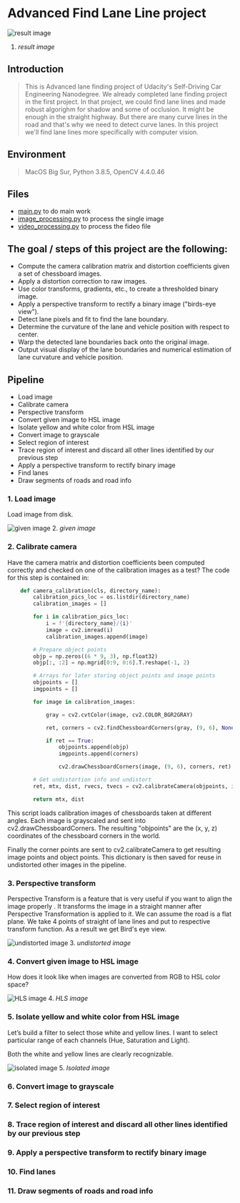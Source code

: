 # Advanced Find Lane Line project

![result image](result_images/result.jpg)
1. *result image*

## Introduction
> This is Advanced lane finding project of Udacity's Self-Driving Car Engineering Nanodegree. We already completed lane finding project in the first project. In that project, we could find lane lines and made robust algorighm for shadow and some of occlusion. It might be enough in the straight highway. But there are many curve lines in the road and that's why we need to detect curve lanes. In this project we'll find lane lines more specifically with computer vision.
## Environment
> MacOS Big Sur, Python 3.8.5, OpenCV 4.4.0.46
## Files
- [main.py](main.py) to do main work
- [image_processing.py](image_processing.py) to process the single image
- [video_processing.py](video_processing.py) to process the fideo file
## The goal / steps of this project are the following:
- Compute the camera calibration matrix and distortion coefficients given a set of chessboard images.
- Apply a distortion correction to raw images.
- Use color transforms, gradients, etc., to create a thresholded binary image.
- Apply a perspective transform to rectify a binary image ("birds-eye view").
- Detect lane pixels and fit to find the lane boundary.
- Determine the curvature of the lane and vehicle position with respect to center.
- Warp the detected lane boundaries back onto the original image.
- Output visual display of the lane boundaries and numerical estimation of lane curvature and vehicle position.

## Pipeline
- Load image
- Calibrate camera
- Perspective transform
- Convert given image to HSL image
- Isolate yellow and white color from HSL image
- Convert image to grayscale
- Select region of interest
- Trace region of interest and discard all other lines identified by our previous step
- Apply a perspective transform to rectify binary image
- Find lanes
- Draw segments of roads and road info

### 1. Load image
Load image from disk.

![given image](result_images/given_image.jpg)
2. *given image*

### 2. Calibrate camera
Have the camera matrix and distortion coefficients been computed correctly and checked on one of the calibration images as a test?
The code for this step is contained in:
```python
    def camera_calibration(cls, directory_name):
        calibration_pics_loc = os.listdir(directory_name)
        calibration_images = []

        for i in calibration_pics_loc:
            i = f'{directory_name}/{i}'
            image = cv2.imread(i)
            calibration_images.append(image)

        # Prepare object points
        objp = np.zeros((6 * 9, 3), np.float32)
        objp[:, :2] = np.mgrid[0:9, 0:6].T.reshape(-1, 2)

        # Arrays for later storing object points and image points
        objpoints = []
        imgpoints = []

        for image in calibration_images:

            gray = cv2.cvtColor(image, cv2.COLOR_BGR2GRAY)

            ret, corners = cv2.findChessboardCorners(gray, (9, 6), None)

            if ret == True:
                objpoints.append(objp)
                imgpoints.append(corners)

                cv2.drawChessboardCorners(image, (9, 6), corners, ret)

        # Get undistortion info and undistort
        ret, mtx, dist, rvecs, tvecs = cv2.calibrateCamera(objpoints, imgpoints, gray.shape[::-1], None, None)

        return mtx, dist
```
This script loads calibration images of chessboards taken at different angles. Each image is grayscaled and sent into cv2.drawChessboardCorners. The resulting "objpoints" are the (x, y, z) coordinates of the chessboard corners in the world.

Finally the corner points are sent to cv2.calibrateCamera to get resulting image points and object points. This dictionary is then saved for reuse in undistorted other images in the pipeline.

### 3. Perspective transform
Perspective Transform is a feature that is very useful if you want to align the image properly . It transforms the image in a straight manner after Perspective Transformation is applied to it.
We can assume the road is a flat plane. We take 4 points of straight of lane lines and put to respective transform function. As a result we get Bird's eye view.

![undistorted image](result_images/undistorted_image.jpg)
3. *undistorted image*

### 4. Convert given image to HSL image
How does it look like when images are converted from RGB to HSL color space?

![HLS image](result_images/hls_image.jpg)
4. *HLS image*

### 5. Isolate yellow and white color from HSL image
Let’s build a filter to select those white and yellow lines. I want to select particular range of each channels (Hue, Saturation and Light).

Both the white and yellow lines are clearly recognizable.

![isolated image](result_images/isolated_image.jpg)
5. *Isolated image*

### 6. Convert image to grayscale
### 7. Select region of interest
### 8. Trace region of interest and discard all other lines identified by our previous step
### 9. Apply a perspective transform to rectify binary image
### 10. Find lanes
### 11. Draw segments of roads and road info
